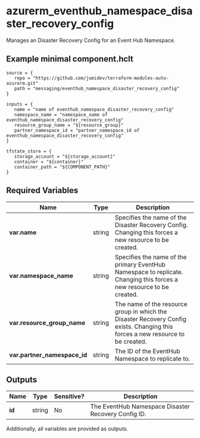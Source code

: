# azurerm_eventhub_namespace_disaster_recovery_config

Manages an Disaster Recovery Config for an Event Hub Namespace.

## Example minimal component.hclt

```hcl
source = {
   repo = "https://github.com/jumidev/terraform-modules-auto-azurerm.git" 
   path = "messaging/eventhub_namespace_disaster_recovery_config" 
}

inputs = {
   name = "name of eventhub_namespace_disaster_recovery_config" 
   namespace_name = "namespace_name of eventhub_namespace_disaster_recovery_config" 
   resource_group_name = "${resource_group}" 
   partner_namespace_id = "partner_namespace_id of eventhub_namespace_disaster_recovery_config" 
}

tfstate_store = {
   storage_account = "${storage_account}" 
   container = "${container}" 
   container_path = "${COMPONENT_PATH}" 
}

```

## Required Variables

| Name | Type |  Description |
| ---- | --------- |  ----------- |
| **var.name** | string |  Specifies the name of the Disaster Recovery Config. Changing this forces a new resource to be created. | 
| **var.namespace_name** | string |  Specifies the name of the primary EventHub Namespace to replicate. Changing this forces a new resource to be created. | 
| **var.resource_group_name** | string |  The name of the resource group in which the Disaster Recovery Config exists. Changing this forces a new resource to be created. | 
| **var.partner_namespace_id** | string |  The ID of the EventHub Namespace to replicate to. | 



## Outputs

| Name | Type | Sensitive? | Description |
| ---- | ---- | --------- | --------- |
| **id** | string | No  | The EventHub Namespace Disaster Recovery Config ID. | 

Additionally, all variables are provided as outputs.
